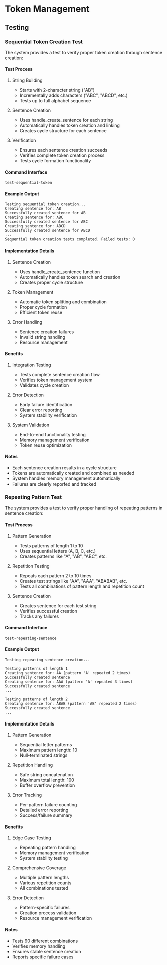 # Token Management

## Testing

### Sequential Token Creation Test
The system provides a test to verify proper token creation through sentence creation:

#### Test Process
1. String Building
   - Starts with 2-character string ("AB")
   - Incrementally adds characters ("ABC", "ABCD", etc.)
   - Tests up to full alphabet sequence

2. Sentence Creation
   - Uses handle_create_sentence for each string
   - Automatically handles token creation and linking
   - Creates cycle structure for each sentence

3. Verification
   - Ensures each sentence creation succeeds
   - Verifies complete token creation process
   - Tests cycle formation functionality

#### Command Interface
```shell
test-sequential-token
```

#### Example Output
```
Testing sequential token creation...
Creating sentence for: AB
Successfully created sentence for AB
Creating sentence for: ABC
Successfully created sentence for ABC
Creating sentence for: ABCD
Successfully created sentence for ABCD
...
Sequential token creation tests completed. Failed tests: 0
```

#### Implementation Details
1. Sentence Creation
   - Uses handle_create_sentence function
   - Automatically handles token search and creation
   - Creates proper cycle structure

2. Token Management
   - Automatic token splitting and combination
   - Proper cycle formation
   - Efficient token reuse

3. Error Handling
   - Sentence creation failures
   - Invalid string handling
   - Resource management

#### Benefits
1. Integration Testing
   - Tests complete sentence creation flow
   - Verifies token management system
   - Validates cycle creation

2. Error Detection
   - Early failure identification
   - Clear error reporting
   - System stability verification

3. System Validation
   - End-to-end functionality testing
   - Memory management verification
   - Token reuse optimization

#### Notes
- Each sentence creation results in a cycle structure
- Tokens are automatically created and combined as needed
- System handles memory management automatically
- Failures are clearly reported and tracked 

### Repeating Pattern Test
The system provides a test to verify proper handling of repeating patterns in sentence creation:

#### Test Process
1. Pattern Generation
   - Tests patterns of length 1 to 10
   - Uses sequential letters (A, B, C, etc.)
   - Creates patterns like "A", "AB", "ABC", etc.

2. Repetition Testing
   - Repeats each pattern 2 to 10 times
   - Creates test strings like "AA", "AAA", "ABABAB", etc.
   - Tests all combinations of pattern length and repetition count

3. Sentence Creation
   - Creates sentence for each test string
   - Verifies successful creation
   - Tracks any failures

#### Command Interface
```shell
test-repeating-sentence
```

#### Example Output
```
Testing repeating sentence creation...

Testing patterns of length 1
Creating sentence for: AA (pattern 'A' repeated 2 times)
Successfully created sentence
Creating sentence for: AAA (pattern 'A' repeated 3 times)
Successfully created sentence
...

Testing patterns of length 2
Creating sentence for: ABAB (pattern 'AB' repeated 2 times)
Successfully created sentence
...
```

#### Implementation Details
1. Pattern Generation
   - Sequential letter patterns
   - Maximum pattern length: 10
   - Null-terminated strings

2. Repetition Handling
   - Safe string concatenation
   - Maximum total length: 100
   - Buffer overflow prevention

3. Error Tracking
   - Per-pattern failure counting
   - Detailed error reporting
   - Success/failure summary

#### Benefits
1. Edge Case Testing
   - Repeating pattern handling
   - Memory management verification
   - System stability testing

2. Comprehensive Coverage
   - Multiple pattern lengths
   - Various repetition counts
   - All combinations tested

3. Error Detection
   - Pattern-specific failures
   - Creation process validation
   - Resource management verification

#### Notes
- Tests 90 different combinations
- Verifies memory handling
- Ensures stable sentence creation
- Reports specific failure cases 